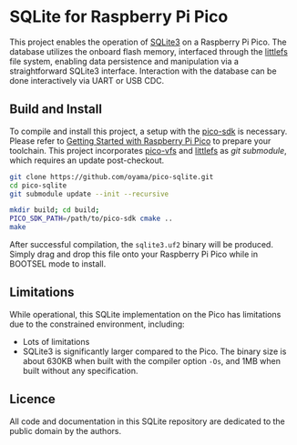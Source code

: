 # SQLite for Raspberry Pi Pico

This project enables the operation of [SQLite3](https://www.sqlite.org/) on a Raspberry Pi Pico. The database utilizes the onboard flash memory, interfaced through the [littlefs](https://github.com/littlefs-project/littlefs) file system, enabling data persistence and manipulation via a straightforward SQLite3 interface. Interaction with the database can be done interactively via UART or USB CDC.

## Build and Install

To compile and install this project, a setup with the [pico-sdk](https://github.com/raspberrypi/pico-sdk) is necessary. Please refer to [Getting Started with Raspberry Pi Pico](https://datasheets.raspberrypi.com/pico/getting-started-with-pico.pdf) to prepare your toolchain. This project incorporates [pico-vfs](https://github.com/oyama/pico-vfs) and [littlefs](https://github.com/littlefs-project/littlefs) as _git submodule_, which requires an update post-checkout.

```bash
git clone https://github.com/oyama/pico-sqlite.git
cd pico-sqlite
git submodule update --init --recursive

mkdir build; cd build;
PICO_SDK_PATH=/path/to/pico-sdk cmake ..
make
```
After successful compilation, the `sqlite3.uf2` binary will be produced. Simply drag and drop this file onto your Raspberry Pi Pico while in BOOTSEL mode to install.

## Limitations

While operational, this SQLite implementation on the Pico has limitations due to the constrained environment, including:

- Lots of limitations
- SQLite3 is significantly larger compared to the Pico. The binary size is about 630KB when built with the compiler option `-Os`, and 1MB when built without any specification.

## Licence

All code and documentation in this SQLite repository are dedicated to the public domain by the authors.
